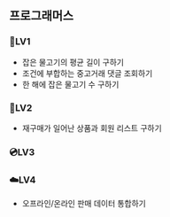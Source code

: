 ## 프로그래머스
### 📰LV1
- 잡은 물고기의 평균 길이 구하기
- 조건에 부합하는 중고거래 댓글 조회하기
- 한 해에 잡은 물고기 수 구하기
### 💾LV2
- 재구매가 일어난 상품과 회원 리스트 구하기
### 💿LV3
### ☁️LV4
- 오프라인/온라인 판매 데이터 통합하기
